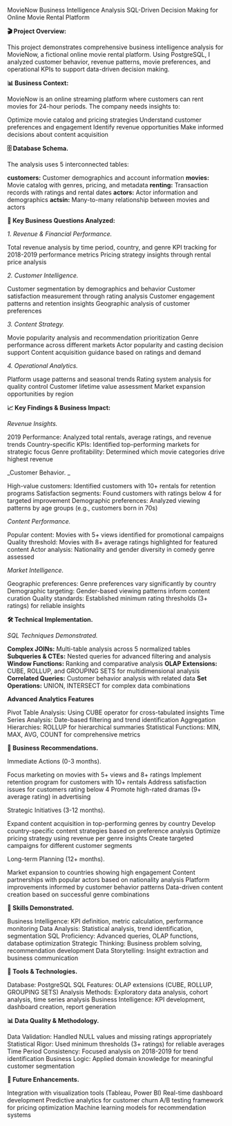 MovieNow Business Intelligence Analysis
SQL-Driven Decision Making for Online Movie Rental Platform

**🎬 Project Overview:**

This project demonstrates comprehensive business intelligence analysis for MovieNow, a fictional online movie rental platform. Using PostgreSQL, I analyzed customer behavior, revenue patterns, movie preferences, and operational KPIs to support data-driven decision making.

**📊 Business Context:**

MovieNow is an online streaming platform where customers can rent movies for 24-hour periods. The company needs insights to:

Optimize movie catalog and pricing strategies
Understand customer preferences and engagement
Identify revenue opportunities
Make informed decisions about content acquisition

**🗄️ Database Schema.**

The analysis uses 5 interconnected tables:

**customers:** Customer demographics and account information
**movies:** Movie catalog with genres, pricing, and metadata
**renting:** Transaction records with ratings and rental dates
**actors:** Actor information and demographics
**actsin:** Many-to-many relationship between movies and actors

**🎯 Key Business Questions Analyzed:**

_1. Revenue & Financial Performance._

Total revenue analysis by time period, country, and genre
KPI tracking for 2018-2019 performance metrics
Pricing strategy insights through rental price analysis

_2. Customer Intelligence._

Customer segmentation by demographics and behavior
Customer satisfaction measurement through rating analysis
Customer engagement patterns and retention insights
Geographic analysis of customer preferences

_3. Content Strategy._

Movie popularity analysis and recommendation prioritization
Genre performance across different markets
Actor popularity and casting decision support
Content acquisition guidance based on ratings and demand

_4. Operational Analytics._

Platform usage patterns and seasonal trends
Rating system analysis for quality control
Customer lifetime value assessment
Market expansion opportunities by region

**📈 Key Findings & Business Impact:**

_Revenue Insights._

2019 Performance: Analyzed total rentals, average ratings, and revenue trends
Country-specific KPIs: Identified top-performing markets for strategic focus
Genre profitability: Determined which movie categories drive highest revenue

_Customer Behavior. _

High-value customers: Identified customers with 10+ rentals for retention programs
Satisfaction segments: Found customers with ratings below 4 for targeted improvement
Demographic preferences: Analyzed viewing patterns by age groups (e.g., customers born in 70s)

_Content Performance._

Popular content: Movies with 5+ views identified for promotional campaigns
Quality threshold: Movies with 8+ average ratings highlighted for featured content
Actor analysis: Nationality and gender diversity in comedy genre assessed

_Market Intelligence._

Geographic preferences: Genre preferences vary significantly by country
Demographic targeting: Gender-based viewing patterns inform content curation
Quality standards: Established minimum rating thresholds (3+ ratings) for reliable insights

**🛠️ Technical Implementation.**

_SQL Techniques Demonstrated._

**Complex JOINs:** Multi-table analysis across 5 normalized tables
**Subqueries & CTEs:** Nested queries for advanced filtering and analysis
**Window Functions:** Ranking and comparative analysis
**OLAP Extensions:** CUBE, ROLLUP, and GROUPING SETS for multidimensional analysis
**Correlated Queries:** Customer behavior analysis with related data
**Set Operations:** UNION, INTERSECT for complex data combinations

**Advanced Analytics Features**

Pivot Table Analysis: Using CUBE operator for cross-tabulated insights
Time Series Analysis: Date-based filtering and trend identification
Aggregation Hierarchies: ROLLUP for hierarchical summaries
Statistical Functions: MIN, MAX, AVG, COUNT for comprehensive metrics


**🎯 Business Recommendations.**

Immediate Actions (0-3 months).

Focus marketing on movies with 5+ views and 8+ ratings
Implement retention program for customers with 10+ rentals
Address satisfaction issues for customers rating below 4
Promote high-rated dramas (9+ average rating) in advertising

Strategic Initiatives (3-12 months).

Expand content acquisition in top-performing genres by country
Develop country-specific content strategies based on preference analysis
Optimize pricing strategy using revenue per genre insights
Create targeted campaigns for different customer segments

Long-term Planning (12+ months).

Market expansion to countries showing high engagement
Content partnerships with popular actors based on nationality analysis
Platform improvements informed by customer behavior patterns
Data-driven content creation based on successful genre combinations

**💼 Skills Demonstrated.**

Business Intelligence: KPI definition, metric calculation, performance monitoring
Data Analysis: Statistical analysis, trend identification, segmentation
SQL Proficiency: Advanced queries, OLAP functions, database optimization
Strategic Thinking: Business problem solving, recommendation development
Data Storytelling: Insight extraction and business communication

**🔧 Tools & Technologies.**

Database: PostgreSQL
SQL Features: OLAP extensions (CUBE, ROLLUP, GROUPING SETS)
Analysis Methods: Exploratory data analysis, cohort analysis, time series analysis
Business Intelligence: KPI development, dashboard creation, report generation

**📊 Data Quality & Methodology.**

Data Validation: Handled NULL values and missing ratings appropriately
Statistical Rigor: Used minimum thresholds (3+ ratings) for reliable averages
Time Period Consistency: Focused analysis on 2018-2019 for trend identification
Business Logic: Applied domain knowledge for meaningful customer segmentation

**🚀 Future Enhancements.**

Integration with visualization tools (Tableau, Power BI)
Real-time dashboard development
Predictive analytics for customer churn
A/B testing framework for pricing optimization
Machine learning models for recommendation systems

